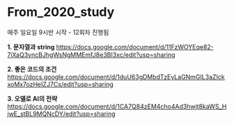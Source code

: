 # From_2020_study
매주 일요일 9시반 시작 - 12회차 진행됨

**1. 문자열과 string**
https://docs.google.com/document/d/11FzWOYEqe82-7iXaQ3vncBJhgWsNgMMEmfJ8e3BI3xc/edit?usp=sharing

**2. 좋은 코드의 조건**
https://docs.google.com/document/d/1duU63gDMbdTzEyLaGNmGIL3aZIckxoMx7ozHeIZJ7Cs/edit?usp=sharing

**3. 오델로 AI의 전략**
https://docs.google.com/document/d/1CA7Q84zEM4cho4Ad3hwjt8kaWS_HjwE_stBL9MQNcDY/edit?usp=sharing
